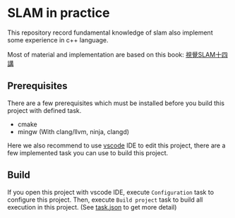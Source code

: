 # SLAM in practice

This repository record fundamental knowledge of slam also implement some experience in c++ language.

Most of material and implementation are based on this book: [視覺SLAM十四講](https://github.com/gaoxiang12/slambook)

## Prerequisites

There are a few prerequisites which must be installed before you build this project with defined task.

* cmake
* mingw (With clang/llvm, ninja, clangd)

Here we also recommend to use [vscode](https://code.visualstudio.com/) IDE to edit this project, there are a few implemented task you can use to build this project.

## Build

If you open this project with vscode IDE, execute `Configuration` task to configure this project. Then, execute `Build project` task to build all execution in this project. (See [task.json](.vscode/tasks.json) to get more detail)


